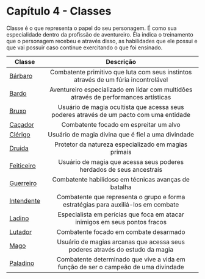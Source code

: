 <style>
table {
    margin: auto;
}
</style>

# Capítulo 4 - Classes
Classe é o que representa o papel do seu personagem. É como sua especialidade dentro da profissão de aventureiro.
Ela indica o treinamento que o personagem recebeu e através disso, as habilidades que ele possui e que vai possuir caso continue exercitando o que foi ensinado.

| Classe                    |                                        Descrição                                        |
| ------------------------- | :-------------------------------------------------------------------------------------: |
| [Bárbaro](#barbaro)       |   Combatente primitivo que luta com seus instintos através de um fúria incontrolável    |
| [Bardo](#bardo)           |   Aventureiro especializado em lídar com multidões através de performances artísticas   |
| [Bruxo](#bruxo)           | Usuário de magia ocultista que acessa seus poderes através de um pacto com uma entidade |
| [Caçador](#cacador)       |                         Combatente focado em espreitar um alvo                          |
| [Clérigo](#clerigo)       |                   Usuário de magia divina que é fiel a uma divindade                    |
| [Druida](#druida)         |                  Protetor da natureza especializado em magias primais                   |
| [Feiticeiro](#feiticeiro) |          Usuário de magia que acessa seus poderes herdados de seus ancestrais           |
| [Guerreiro](#guerreiro)   |                  Combatente habilidoso em técnicas avanças de batalha                   |
| [Intendente](#intendente) |    Combatente que representa o grupo e forma estratégias para auxiliá-los em combate    |
| [Ladino](#ladino)         |       Especialista em perícias que foca em atacar inimigos em seus pontos fracos        |
| [Lutador](#lutador)       |                         Combatente focado em combate desarmado                          |
| [Mago](#mago)             |      Usuário de magias arcanas que acessa seus poderes através do estudo da magia       |
| [Paladino](#paladino)     |   Combatente determinado que vive a vida em função de ser o campeão de uma divindade    |